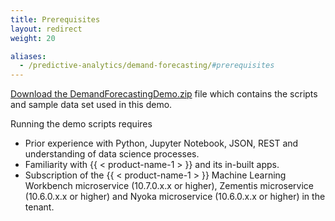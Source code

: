 ```yaml
---
title: Prerequisites
layout: redirect
weight: 20

aliases:
  - /predictive-analytics/demand-forecasting/#prerequisites
---
```


[Download the DemandForecastingDemo.zip](/files/zementis/DemandForecastingDemo.zip) file which contains the scripts and sample data set used in this demo.

Running the demo scripts requires 

* Prior experience with Python, Jupyter Notebook, JSON, REST and understanding of data science processes.
* Familiarity with {{ < product-name-1 > }} and its in-built apps.
* Subscription of the {{ < product-name-1 > }} Machine Learning Workbench microservice (10.7.0.x.x or higher), Zementis microservice (10.6.0.x.x or higher) and Nyoka microservice (10.6.0.x.x or higher) in the tenant.
